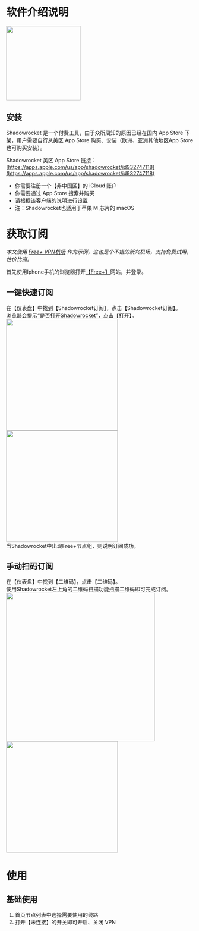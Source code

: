 # 软件介绍说明
<img src="https://freeplus.top/theme/Aurora/static/img/imgs2/ShadowRocket.png" width="200px" />  

## 安装

Shadowrocket 是一个付费工具，由于众所周知的原因已经在国内 App Store 下架，用户需要自行从美区 App Store 购买、安装（欧洲、亚洲其他地区App Store也可购买安装）。

Shadowrocket 美区 App Store 链接：[https://apps.apple.com/us/app/shadowrocket/id932747118](https://apps.apple.com/us/app/shadowrocket/id932747118)

- 你需要注册一个【非中国区】的 iCloud 账户
- 你需要通过 App Store 搜索并购买
- 请根据该客户端的说明进行设置
- 注：Shadowrocket也适用于苹果 M 芯片的 macOS

# 获取订阅
_本文使用 [Free+ VPN机场](https://freeplus.top/) 作为示例，这也是个不错的新兴机场，支持免费试用，性价比高。_  

首先使用Iphone手机的浏览器打开[【Free+】](https://freeplus.top/)网站，并登录。
## 一键快速订阅
在【仪表盘】中找到【Shadowrocket订阅】，点击【Shadowrocket订阅】。  
浏览器会提示“是否打开Shadowrocket”，点击【打开】。  
<img src="https://freeplus.top/theme/Aurora/static/img/imgs2/Shadowrocket1.png" width="300px" />
<img src="https://freeplus.top/theme/Aurora/static/img/imgs2/Shadowrocket2.png" width="300px" />  
当Shadowrocket中出现Free+节点组，则说明订阅成功。  

## 手动扫码订阅  
在【仪表盘】中找到【二维码】，点击【二维码】。  
使用Shadowrocket左上角的二维码扫描功能扫描二维码即可完成订阅。  
<img src="https://freeplus.top/theme/Aurora/static/img/imgs2/Shadowrocket4.png" width="400px" />
<img src="https://freeplus.top/theme/Aurora/static/img/imgs2/Shadowrocket3.png" width="300px" />  

# 使用

## 基础使用

1. 首页节点列表中选择需要使用的线路
2. 打开【未连接】的开关即可开启、关闭 VPN
